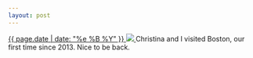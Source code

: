 ```yaml
---
layout: post
---
```


<p>
  <a href="/466">
    <time>{{ page.date | date: "%e %B %Y" }}</time>
    <img src="{{ site.assets_url }}/466.jpg">
  </a>
  Christina and I visited Boston, our first time since 2013. Nice to be back.
</p>
